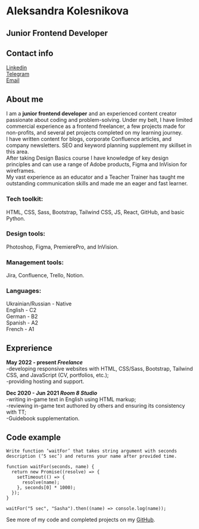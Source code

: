 # Aleksandra Kolesnikova
## Junior Frontend Developer

## Contact info
[Linkedin](https://www.linkedin.com/in/oleksandra-kolesnikova/)  
[Telegram](https://t.me/AlekKole)  
[Email](mailto:kolesnikova.alexandra@gmial.com)

## About me
I am a **junior frontend developer** and an experienced content creator passionate about coding and problem-solving. Under my belt, I have limited commercial experience as a frontend freelancer, a few projects made for non-profits, and several pet projects completed on my learning journey.  
I have written content for blogs, corporate Confluence articles, and company newsletters. SEO and keyword planning supplement my skillset in this area.  
After taking Design Basics course I have knowledge of key design principles and can use a range of Adobe products, Figma and InVision for wireframes.  
My vast experience as an educator and a Teacher Trainer has taught me outstanding communication skills and made me an eager and fast learner. 

### Tech toolkit:
HTML, CSS, Sass, Bootstrap, Tailwind CSS, JS, React, GitHub, and basic Python.

### Design tools:
Photoshop, Figma, PremierePro, and InVision.

### Management tools:
Jira, Confluence, Trello, Notion.

### Languages:
Ukrainian/Russian - Native  
English - C2  
German - B2  
Spanish - A2  
French - A1

## Exprerience
**May 2022 - present _Freelance_**  
-developing responsive websites with HTML, CSS/Sass, Bootstrap, Tailwind CSS, and JavaScript (CV, portfolios, etc.);  
-providing hosting and support.

**Dec 2020 - Jun 2021 _Room 8 Studio_**  
-writing in-game text in English using HTML markup;  
-reviewing in-game text authored by others and ensuring its consistency with TT;  
-Guidebook supplementation.

## Code example
```
Write function ‘waitFor’ that takes string argument with seconds description (‘5 sec’) and returns your name after provided time.

function waitFor(seconds, name) {
  return new Promise((resolve) => {
    setTimeout(() => {
      resolve(name);
    }, seconds[0] * 1000);
  });
} 

waitFor("5 sec", "Sasha").then((name) => console.log(name)); 
```

See more of my code and completed projects on my [GitHub](https://github.com/AleKoles).

